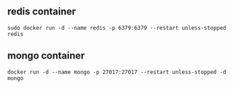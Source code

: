 ## redis container
```
sudo docker run -d --name redis -p 6379:6379 --restart unless-stopped redis
```

## mongo container
```
docker run -d --name mongo -p 27017:27017 --restart unless-stopped -d mongo
